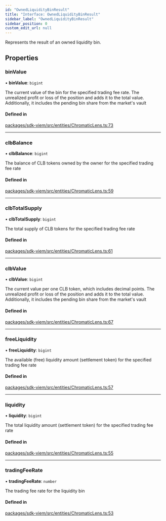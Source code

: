 ```yaml
---
id: "OwnedLiquidityBinResult"
title: "Interface: OwnedLiquidityBinResult"
sidebar_label: "OwnedLiquidityBinResult"
sidebar_position: 0
custom_edit_url: null
---
```


Represents the result of an owned liquidity bin.

## Properties

### binValue

• **binValue**: `bigint`

The current value of the bin for the specified trading fee rate.
The unrealized profit or loss of the position and adds it to the total value.
Additionally, it includes the pending bin share from the market's vault

#### Defined in

[packages/sdk-viem/src/entities/ChromaticLens.ts:73](https://github.com/chromatic-protocol/sdk/blob/ba212bd/packages/sdk-viem/src/entities/ChromaticLens.ts#L73)

___

### clbBalance

• **clbBalance**: `bigint`

The balance of CLB tokens owned by the owner for the specified trading fee rate

#### Defined in

[packages/sdk-viem/src/entities/ChromaticLens.ts:59](https://github.com/chromatic-protocol/sdk/blob/ba212bd/packages/sdk-viem/src/entities/ChromaticLens.ts#L59)

___

### clbTotalSupply

• **clbTotalSupply**: `bigint`

The total supply of CLB tokens for the specified trading fee rate

#### Defined in

[packages/sdk-viem/src/entities/ChromaticLens.ts:61](https://github.com/chromatic-protocol/sdk/blob/ba212bd/packages/sdk-viem/src/entities/ChromaticLens.ts#L61)

___

### clbValue

• **clbValue**: `bigint`

The current value per one CLB token, which includes decimal points.
The unrealized profit or loss of the position and adds it to the total value.
Additionally, it includes the pending bin share from the market's vault

#### Defined in

[packages/sdk-viem/src/entities/ChromaticLens.ts:67](https://github.com/chromatic-protocol/sdk/blob/ba212bd/packages/sdk-viem/src/entities/ChromaticLens.ts#L67)

___

### freeLiquidity

• **freeLiquidity**: `bigint`

The available (free) liquidity amount (settlement token) for the specified trading fee rate

#### Defined in

[packages/sdk-viem/src/entities/ChromaticLens.ts:57](https://github.com/chromatic-protocol/sdk/blob/ba212bd/packages/sdk-viem/src/entities/ChromaticLens.ts#L57)

___

### liquidity

• **liquidity**: `bigint`

The total liquidity amount (settlement token) for the specified trading fee rate

#### Defined in

[packages/sdk-viem/src/entities/ChromaticLens.ts:55](https://github.com/chromatic-protocol/sdk/blob/ba212bd/packages/sdk-viem/src/entities/ChromaticLens.ts#L55)

___

### tradingFeeRate

• **tradingFeeRate**: `number`

The trading fee rate for the liquidity bin

#### Defined in

[packages/sdk-viem/src/entities/ChromaticLens.ts:53](https://github.com/chromatic-protocol/sdk/blob/ba212bd/packages/sdk-viem/src/entities/ChromaticLens.ts#L53)
